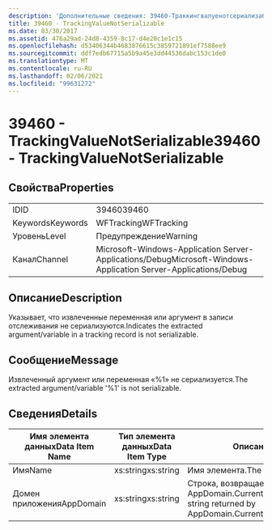 ```yaml
---
description: 'Дополнительные сведения: 39460-Траккингвалуенотсериализабле'
title: 39460 - TrackingValueNotSerializable
ms.date: 03/30/2017
ms.assetid: 476a29ad-24d8-4359-8c17-d4e20c1e1c15
ms.openlocfilehash: d53406344b4683876615c3859721891ef7588ee9
ms.sourcegitcommit: ddf7edb67715a5b9a45e3dd44536dabc153c1de0
ms.translationtype: MT
ms.contentlocale: ru-RU
ms.lasthandoff: 02/06/2021
ms.locfileid: "99631272"
---
```

# <a name="39460---trackingvaluenotserializable"></a><span data-ttu-id="aa8c9-103">39460 - TrackingValueNotSerializable</span><span class="sxs-lookup"><span data-stu-id="aa8c9-103">39460 - TrackingValueNotSerializable</span></span>

## <a name="properties"></a><span data-ttu-id="aa8c9-104">Свойства</span><span class="sxs-lookup"><span data-stu-id="aa8c9-104">Properties</span></span>  
  
|||  
|-|-|  
|<span data-ttu-id="aa8c9-105">ID</span><span class="sxs-lookup"><span data-stu-id="aa8c9-105">ID</span></span>|<span data-ttu-id="aa8c9-106">39460</span><span class="sxs-lookup"><span data-stu-id="aa8c9-106">39460</span></span>|  
|<span data-ttu-id="aa8c9-107">Keywords</span><span class="sxs-lookup"><span data-stu-id="aa8c9-107">Keywords</span></span>|<span data-ttu-id="aa8c9-108">WFTracking</span><span class="sxs-lookup"><span data-stu-id="aa8c9-108">WFTracking</span></span>|  
|<span data-ttu-id="aa8c9-109">Уровень</span><span class="sxs-lookup"><span data-stu-id="aa8c9-109">Level</span></span>|<span data-ttu-id="aa8c9-110">Предупреждение</span><span class="sxs-lookup"><span data-stu-id="aa8c9-110">Warning</span></span>|  
|<span data-ttu-id="aa8c9-111">Канал</span><span class="sxs-lookup"><span data-stu-id="aa8c9-111">Channel</span></span>|<span data-ttu-id="aa8c9-112">Microsoft-Windows-Application Server-Applications/Debug</span><span class="sxs-lookup"><span data-stu-id="aa8c9-112">Microsoft-Windows-Application Server-Applications/Debug</span></span>|  
  
## <a name="description"></a><span data-ttu-id="aa8c9-113">Описание</span><span class="sxs-lookup"><span data-stu-id="aa8c9-113">Description</span></span>  

 <span data-ttu-id="aa8c9-114">Указывает, что извлеченные переменная или аргумент в записи отслеживания не сериализуются.</span><span class="sxs-lookup"><span data-stu-id="aa8c9-114">Indicates the extracted argument/variable in a tracking record is not serializable.</span></span>  
  
## <a name="message"></a><span data-ttu-id="aa8c9-115">Сообщение</span><span class="sxs-lookup"><span data-stu-id="aa8c9-115">Message</span></span>  

 <span data-ttu-id="aa8c9-116">Извлеченный аргумент или переменная «%1» не сериализуется.</span><span class="sxs-lookup"><span data-stu-id="aa8c9-116">The extracted argument/variable '%1' is not serializable.</span></span>  
  
## <a name="details"></a><span data-ttu-id="aa8c9-117">Сведения</span><span class="sxs-lookup"><span data-stu-id="aa8c9-117">Details</span></span>  
  
|<span data-ttu-id="aa8c9-118">Имя элемента данных</span><span class="sxs-lookup"><span data-stu-id="aa8c9-118">Data Item Name</span></span>|<span data-ttu-id="aa8c9-119">Тип элемента данных</span><span class="sxs-lookup"><span data-stu-id="aa8c9-119">Data Item Type</span></span>|<span data-ttu-id="aa8c9-120">Описание</span><span class="sxs-lookup"><span data-stu-id="aa8c9-120">Description</span></span>|  
|--------------------|--------------------|-----------------|  
|<span data-ttu-id="aa8c9-121">Имя</span><span class="sxs-lookup"><span data-stu-id="aa8c9-121">Name</span></span>|<span data-ttu-id="aa8c9-122">xs:string</span><span class="sxs-lookup"><span data-stu-id="aa8c9-122">xs:string</span></span>|<span data-ttu-id="aa8c9-123">Имя элемента.</span><span class="sxs-lookup"><span data-stu-id="aa8c9-123">The name of the item.</span></span>|  
|<span data-ttu-id="aa8c9-124">Домен приложения</span><span class="sxs-lookup"><span data-stu-id="aa8c9-124">AppDomain</span></span>|<span data-ttu-id="aa8c9-125">xs:string</span><span class="sxs-lookup"><span data-stu-id="aa8c9-125">xs:string</span></span>|<span data-ttu-id="aa8c9-126">Строка, возвращаемая AppDomain.CurrentDomain.FriendlyName.</span><span class="sxs-lookup"><span data-stu-id="aa8c9-126">The string returned by AppDomain.CurrentDomain.FriendlyName.</span></span>|
